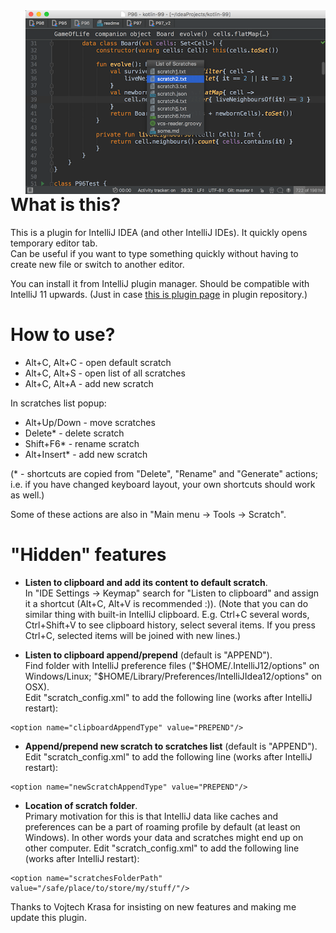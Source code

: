 <img src="https://github.com/dkandalov/scratch/blob/proper-rewrite/screenshot.png?raw=true" alt="screenshot" title="screenshot" align="right" width="480"/>

What is this?
=============

This is a plugin for IntelliJ IDEA (and other IntelliJ IDEs).
It quickly opens temporary editor tab.
<br/>
Can be useful if you want to type something quickly without having to create new file or switch to another editor.

You can install it from IntelliJ plugin manager. Should be compatible with IntelliJ 11 upwards.
(Just in case [this is plugin page](http://plugins.jetbrains.com/plugin/?null&pluginId=4428) in plugin repository.)


How to use?
===========
 - Alt+C, Alt+C - open default scratch
 - Alt+C, Alt+S - open list of all scratches
 - Alt+C, Alt+A - add new scratch

In scratches list popup:
 - Alt+Up/Down - move scratches
 - Delete* - delete scratch
 - Shift+F6* - rename scratch
 - Alt+Insert* - add new scratch

(* - shortcuts are copied from "Delete", "Rename" and "Generate" actions; i.e.
if you have changed keyboard layout, your own shortcuts should work as well.)

Some of these actions are also in "Main menu -> Tools -> Scratch".


"Hidden" features
=================
 - **Listen to clipboard and add its content to default scratch**. <br/>
 In "IDE Settings -> Keymap" search for "Listen to clipboard" and assign it a shortcut (Alt+C, Alt+V is recommended :)).
 (Note that you can do similar thing with built-in IntelliJ clipboard.
 E.g. Ctrl+C several words, Ctrl+Shift+V to see clipboard history, select several items.
 If you press Ctrl+C, selected items will be joined with new lines.)

 - **Listen to clipboard append/prepend** (default is "APPEND").<br/>
 Find folder with IntelliJ preference files ("$HOME/.IntelliJ12/options" on Windows/Linux; "$HOME/Library/Preferences/IntelliJIdea12/options" on OSX).<br/>
 Edit "scratch_config.xml" to add the following line (works after IntelliJ restart):
```
<option name="clipboardAppendType" value="PREPEND"/>
```

 - **Append/prepend new scratch to scratches list** (default is "APPEND").
 Edit "scratch_config.xml" to add the following line (works after IntelliJ restart):
```
<option name="newScratchAppendType" value="PREPEND"/>
```

 - **Location of scratch folder**.<br/>
 Primary motivation for this is that IntelliJ data like caches and preferences can be a part of roaming profile by default (at least on Windows).
 In other words your data and scratches might end up on other computer.
 Edit "scratch_config.xml" to add the following line (works after IntelliJ restart):
```
<option name="scratchesFolderPath" value="/safe/place/to/store/my/stuff/"/>
```


Thanks to Vojtech Krasa for insisting on new features and making me update this plugin.